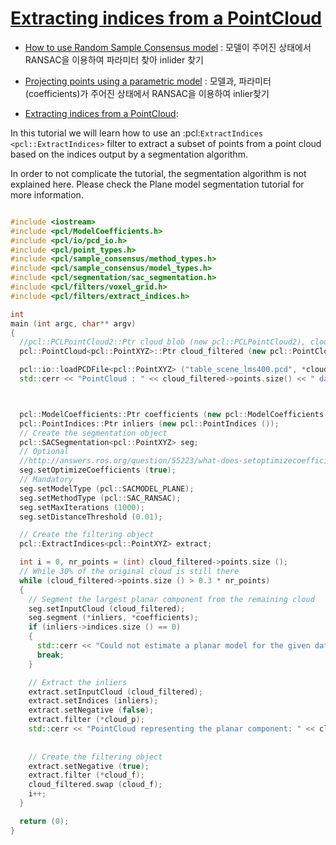 # [Extracting indices from a PointCloud](http://pointclouds.org/documentation/tutorials/extract_indices.php)


- [How to use Random Sample Consensus model](http://pointclouds.org/documentation/tutorials/random_sample_consensus.php#random-sample-consensus) : 모델이 주어진 상태에서 RANSAC을 이용하여 파라미터 찾아 inlider 찾기

- [Projecting points using a parametric model](http://pointclouds.org/documentation/tutorials/project_inliers.php#project-inliers) : 모델과, 파라미터(coefficients)가 주어진 상태에서 RANSAC을 이용하여 inlier찾기 

- [Extracting indices from a PointCloud](http://pointclouds.org/documentation/tutorials/extract_indices.php): 

In this tutorial we will learn how to use an :pcl:`ExtractIndices <pcl::ExtractIndices>` filter to extract a subset of points from a point cloud based on the indices output by a segmentation algorithm.

In order to not complicate the tutorial, the segmentation algorithm is not explained here. Please check the Plane model segmentation tutorial for more information.

```cpp

#include <iostream>
#include <pcl/ModelCoefficients.h>
#include <pcl/io/pcd_io.h>
#include <pcl/point_types.h>
#include <pcl/sample_consensus/method_types.h>
#include <pcl/sample_consensus/model_types.h>
#include <pcl/segmentation/sac_segmentation.h>
#include <pcl/filters/voxel_grid.h>
#include <pcl/filters/extract_indices.h>

int
main (int argc, char** argv)
{
  //pcl::PCLPointCloud2::Ptr cloud_blob (new pcl::PCLPointCloud2), cloud_filtered_blob (new pcl::PCLPointCloud2);
  pcl::PointCloud<pcl::PointXYZ>::Ptr cloud_filtered (new pcl::PointCloud<pcl::PointXYZ>), cloud_p (new pcl::PointCloud<pcl::PointXYZ>), cloud_f (new pcl::PointCloud<pcl::PointXYZ>);

  pcl::io::loadPCDFile<pcl::PointXYZ> ("table_scene_lms400.pcd", *cloud_filtered);
  std::cerr << "PointCloud : " << cloud_filtered->points.size() << " data points." << std::endl;



  pcl::ModelCoefficients::Ptr coefficients (new pcl::ModelCoefficients ());
  pcl::PointIndices::Ptr inliers (new pcl::PointIndices ());
  // Create the segmentation object
  pcl::SACSegmentation<pcl::PointXYZ> seg;
  // Optional 
  //http://answers.ros.org/question/55223/what-does-setoptimizecoefficients-do-in-sacsegmentation/
  seg.setOptimizeCoefficients (true);
  // Mandatory
  seg.setModelType (pcl::SACMODEL_PLANE);
  seg.setMethodType (pcl::SAC_RANSAC);
  seg.setMaxIterations (1000);
  seg.setDistanceThreshold (0.01);

  // Create the filtering object
  pcl::ExtractIndices<pcl::PointXYZ> extract;

  int i = 0, nr_points = (int) cloud_filtered->points.size ();
  // While 30% of the original cloud is still there
  while (cloud_filtered->points.size () > 0.3 * nr_points)
  {
    // Segment the largest planar component from the remaining cloud
    seg.setInputCloud (cloud_filtered);
    seg.segment (*inliers, *coefficients);
    if (inliers->indices.size () == 0)
    {
      std::cerr << "Could not estimate a planar model for the given dataset." << std::endl;
      break;
    }

    // Extract the inliers
    extract.setInputCloud (cloud_filtered);
    extract.setIndices (inliers);
    extract.setNegative (false);
    extract.filter (*cloud_p);
    std::cerr << "PointCloud representing the planar component: " << cloud_p->width * cloud_p->height << " data points." << std::endl;
   
  
    // Create the filtering object
    extract.setNegative (true);
    extract.filter (*cloud_f);
    cloud_filtered.swap (cloud_f);
    i++;
  }

  return (0);
}
```